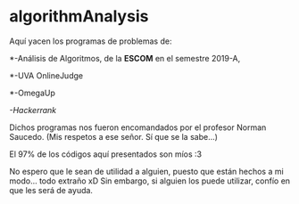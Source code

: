 # algorithmAnalysis
Aquí yacen los programas de problemas de:

*-Análisis de Algoritmos, de la **ESCOM** en el semestre 2019-A,

*-UVA OnlineJudge

*-OmegaUp

*-Hackerrank*

Dichos programas nos fueron encomandados por el profesor Norman Saucedo. (Mis respetos a ese señor. Sí que se la sabe...)

El 97% de los códigos aquí presentados son míos :3

No espero que le sean de utilidad a alguien, puesto que están hechos a mi modo... todo extraño xD
Sin embargo, si alguien los puede utilizar, confío en que les será de ayuda.
